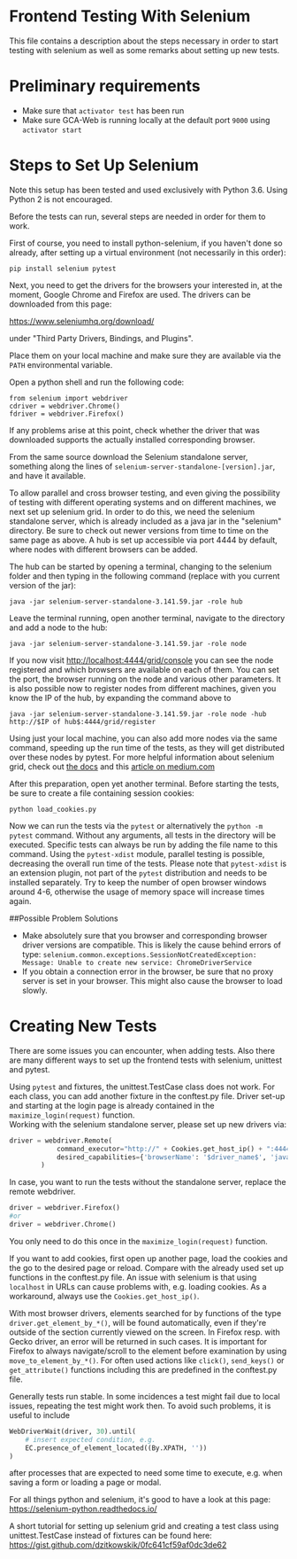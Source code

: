 Frontend Testing With Selenium
=============================

This file contains a description about the steps necessary in order to start testing with selenium 
as well as some remarks about setting up new tests.

# Preliminary requirements
- Make sure that `activator test` has been run
- Make sure GCA-Web is running locally at the default port `9000` using `activator start`

# Steps to Set Up Selenium

Note this setup has been tested and used exclusively with Python 3.6. Using Python 2 is not
encouraged.

Before the tests can run, several steps are needed in order for them to work.

First of course, you need to install python-selenium, if you haven't done so already, 
after setting up a virtual environment (not necessarily in this order):

`pip install selenium pytest`

Next, you need to get the drivers for the browsers your interested in, at the moment, 
Google Chrome and Firefox are used. The drivers can be downloaded from this page:

https://www.seleniumhq.org/download/

under "Third Party Drivers, Bindings, and Plugins". 

Place them on your local machine and make sure they are available via the `PATH` environmental variable.

Open a python shell and run the following code:

    from selenium import webdriver
    cdriver = webdriver.Chrome()
    fdriver = webdriver.Firefox()

If any problems arise at this point, check whether the driver that was downloaded supports the
actually installed corresponding browser.

From the same source download the Selenium standalone server, something 
along the lines of `selenium-server-standalone-[version].jar`, 
and have it available.

To allow parallel and cross browser testing, and even giving the possibility of testing
with different operating systems and on different machines, we next set up selenium grid.
In order to do this, we need the selenium standalone server, which is already included as a java jar 
in the "selenium" directory. Be sure to check out newer versions from time to time on the same page as above.
A hub is set up  accessible via port 4444 by default, where nodes with different browsers can be added.

The hub can be started by opening a terminal, changing to the selenium folder and then typing in the following command
(replace with you current version of the jar):

```
java -jar selenium-server-standalone-3.141.59.jar -role hub
```

Leave the terminal running, open another terminal, navigate to the directory and add a node to the hub:

```
java -jar selenium-server-standalone-3.141.59.jar -role node
```

If you now visit [http://localhost:4444/grid/console](http://localhost:4444/grid/console/) you can see the node 
registered and which browsers are available on each of them.
You can set the port, the browser running on the node and various other parameters. 
It is also possible now to register nodes from different machines, given you know the IP of the hub, by expanding the 
command above to

```
java -jar selenium-server-standalone-3.141.59.jar -role node -hub http://$IP of hub$:4444/grid/register
```
 
Using just your local machine, you can also add more nodes via the same command,
speeding up the run time of the tests, as they will get distributed over these nodes by pytest.
For more helpful information about selenium grid, check out [the docs](https://www.seleniumhq.org/docs/07_selenium_grid.jsp) 
and this [article on medium.com](https://medium.com/@arnonaxelrod/running-cross-browser-selenium-tests-in-parallel-using-selenium-grid-and-docker-containers-9ee293b86cfd)

After this preparation, open yet another terminal. Before starting the tests, be sure to create a file containing 
session cookies:

```
python load_cookies.py
```

Now we can run the tests via the `pytest` or alternatively the `python -m pytest` command. Without any arguments,
all tests in the directory will be executed.
Specific tests can always be run by adding the file name to this command.
Using the `pytest-xdist` module, parallel testing is possible, decreasing the overall run time of the tests. Please note that `pytest-xdist` is an extension plugin, not part of the `pytest` distribution and needs to be installed separately.
Try to keep the number of open browser windows around 4-6, 
otherwise the usage of memory space will increase times again.

##Possible Problem Solutions

- Make absolutely sure that you browser and corresponding browser driver versions are compatible. This is likely the 
cause behind errors of type:
``selenium.common.exceptions.SessionNotCreatedException: Message: Unable to create new service: ChromeDriverService``
- If you obtain a connection error in the browser, be sure that no proxy server is set in your browser. 
This might also cause the browser to load slowly.

# Creating New Tests

There are some issues you can encounter, when adding tests.
Also there are many different ways to set up the frontend tests with selenium, unittest and pytest.

Using `pytest` and fixtures, the unittest.TestCase class does not work.
For each class, you can add another fixture in the conftest.py file.
Driver set-up and starting at the login page is already contained in the `maximize_login(request)` function.  
Working with the selenium standalone server, please set up new drivers via:

```python
driver = webdriver.Remote(
            command_executor="http://" + Cookies.get_host_ip() + ":4444/wd/hub",
            desired_capabilities={'browserName': '$driver_name$', 'javascriptEnabled': True}
        )
```

In case, you want to run the tests without the standalone server, replace the remote webdriver.

```python
driver = webdriver.Firefox()
#or
driver = webdriver.Chrome()
```

You only need to do this once in the `maximize_login(request)` function.

If you want to add cookies, first open up another page, load the cookies and the go to the desired page or reload.
Compare with the already used set up functions in the conftest.py file.
An issue with selenium is that using `localhost` in URLs can cause problems with, e.g. loading cookies.
As a workaround, always use the `Cookies.get_host_ip()`.

With most browser drivers, elements searched for by functions of the type ```driver.get_element_by_*()```, will be 
found automatically, even if they're outside of the section currently viewed on the screen. In Firefox resp. with 
Gecko driver, an error will be returned in such cases. It is important for Firefox to always navigate/scroll to the
element before examination by using ```move_to_element_by_*()```. For often used actions like ```click()```, 
```send_keys()``` or ```get_attribute()``` functions including this are predefined in the conftest.py
file.

Generally tests run stable. In some incidences a test might fail due to local issues, repeating the test might work 
then. To avoid such problems, it is useful to include
```python
WebDriverWait(driver, 30).until(
    # insert expected condition, e.g.
    EC.presence_of_element_located((By.XPATH, ''))
)
```
after processes that are expected to need some time to execute, e.g. when saving a form or loading a page or modal.

For all things python and selenium, it's good to have a look at this page:  
https://selenium-python.readthedocs.io/

A short tutorial for setting up selenium grid and creating a test class using unittest.TestCase instead of fixtures 
can be found here:  
https://gist.github.com/dzitkowskik/0fc641cf59af0dc3de62

